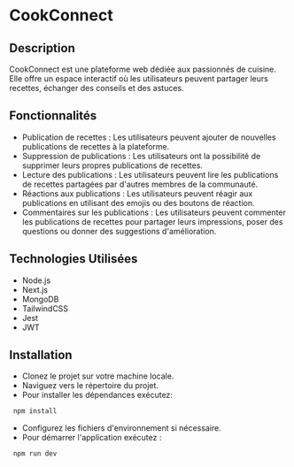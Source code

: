 # CookConnect
## Description
CookConnect est une plateforme web dédiée aux passionnés de cuisine. Elle offre un espace interactif où les utilisateurs peuvent partager leurs recettes, échanger des conseils et des astuces.

## Fonctionnalités
* Publication de recettes : Les utilisateurs peuvent ajouter de nouvelles publications de recettes à la plateforme.
* Suppression de publications : Les utilisateurs ont la possibilité de supprimer leurs propres publications de recettes.
* Lecture des publications : Les utilisateurs peuvent lire les publications de recettes partagées par d'autres membres de la communauté.
* Réactions aux publications : Les utilisateurs peuvent réagir aux publications en utilisant des emojis ou des boutons de réaction.
* Commentaires sur les publications : Les utilisateurs peuvent commenter les publications de recettes pour partager leurs impressions, poser des questions ou donner des suggestions d'amélioration.

## Technologies Utilisées
* Node.js
* Next.js
* MongoDB
* TailwindCSS
* Jest
* JWT


## Installation
* Clonez le projet sur votre machine locale.
* Naviguez vers le répertoire du projet.
* Pour installer les dépendances exécutez:
```bash
 npm install
 ```
* Configurez les fichiers d'environnement si nécessaire.
* Pour démarrer l'application exécutez : 
```bash
 npm run dev
 ```
 

